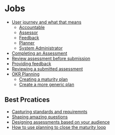 # Jobs
- [User journey and what that means](/jobs/user-journey.html)
    - [Accountable](/jobs/accountable.html) 
    - [Assessor](/jobs/assessor.html) 
    - [Feedback](/jobs/feedback.html) 
    - [Planner](/jobs/planner.html) 
    - [System Administrator](/jobs/sys-admin.html)
- [Completing an Assessment](/jobs/completing-an-assessment.html)
- [Review assessment before submission](/jobs/acc-review-before-submit.html)
- [Providing feedback](/jobs/providing-feedback.html)
- [Reviewing a submitted assessment](/jobs/assessor-review.html)
- [OKR Planning](/jobs/okr.html)
    - [Creating a maturity plan](/jobs/maturity-plan.html)
    - [Create a more generic plan](/jobs/generic-plan.html)

## Best Prcatices
- [Capturing standards and requiremnts](/jobs/best-practice-standards.html)
- [Shaping amazing questions]()
- [Designing assessments based on your audience]()
- [How to use planning to close the maturity loop]()